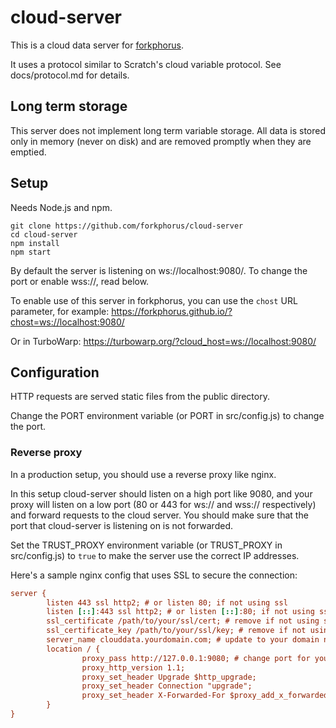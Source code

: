 # cloud-server

This is a cloud data server for [forkphorus](https://forkphorus.github.io/).

It uses a protocol similar to Scratch's cloud variable protocol. See docs/protocol.md for details.

## Long term storage

This server does not implement long term variable storage. All data is stored only in memory (never on disk) and are removed promptly when they are emptied.

## Setup

Needs Node.js and npm.

```
git clone https://github.com/forkphorus/cloud-server
cd cloud-server
npm install
npm start
```

By default the server is listening on ws://localhost:9080/. To change the port or enable wss://, read below.

To enable use of this server in forkphorus, you can use the `chost` URL parameter, for example: https://forkphorus.github.io/?chost=ws://localhost:9080/

Or in TurboWarp: https://turbowarp.org/?cloud_host=ws://localhost:9080/

## Configuration

HTTP requests are served static files from the public directory.

Change the PORT environment variable (or PORT in src/config.js) to change the port.

### Reverse proxy

In a production setup, you should use a reverse proxy like nginx.

In this setup cloud-server should listen on a high port like 9080, and your proxy will listen on a low port (80 or 443 for ws:// and wss:// respectively) and forward requests to the cloud server. You should make sure that the port that cloud-server is listening on is not forwarded.

Set the TRUST_PROXY environment variable (or TRUST_PROXY in src/config.js) to `true` to make the server use the correct IP addresses.

Here's a sample nginx config that uses SSL to secure the connection:

```cfg
server {
        listen 443 ssl http2; # or listen 80; if not using ssl
        listen [::]:443 ssl http2; # or listen [::]:80; if not using ssl
        ssl_certificate /path/to/your/ssl/cert; # remove if not using ssl
        ssl_certificate_key /path/to/your/ssl/key; # remove if not using ssl
        server_name clouddata.yourdomain.com; # update to your domain name
        location / {
                proxy_pass http://127.0.0.1:9080; # change port for your setup
                proxy_http_version 1.1;
                proxy_set_header Upgrade $http_upgrade;
                proxy_set_header Connection "upgrade";
                proxy_set_header X-Forwarded-For $proxy_add_x_forwarded_for;
        }
}
```
